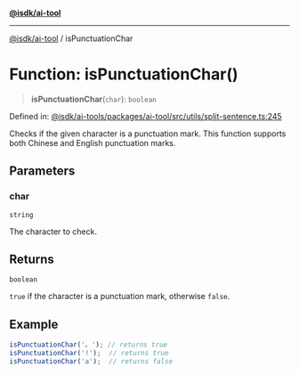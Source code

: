 [**@isdk/ai-tool**](../README.md)

***

[@isdk/ai-tool](../globals.md) / isPunctuationChar

# Function: isPunctuationChar()

> **isPunctuationChar**(`char`): `boolean`

Defined in: [@isdk/ai-tools/packages/ai-tool/src/utils/split-sentence.ts:245](https://github.com/isdk/ai-tool.js/blob/e883e341c67e937e7d3a3e95e8bc56844896f5a3/src/utils/split-sentence.ts#L245)

Checks if the given character is a punctuation mark.
This function supports both Chinese and English punctuation marks.

## Parameters

### char

`string`

The character to check.

## Returns

`boolean`

`true` if the character is a punctuation mark, otherwise `false`.

## Example

```typescript
isPunctuationChar('。'); // returns true
isPunctuationChar('!');  // returns true
isPunctuationChar('a');  // returns false
```
